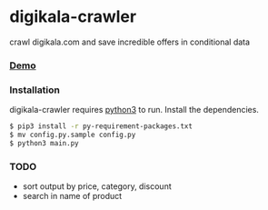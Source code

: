 # digikala-crawler
crawl digikala.com and save incredible offers in conditional data
### [Demo](https://c0d.ir/dg-crawler/output/)
### Installation
digikala-crawler requires [python3](https://python.org/) to run.
Install the dependencies.
```sh
$ pip3 install -r py-requirement-packages.txt
$ mv config.py.sample config.py
$ python3 main.py
```
### TODO
  - sort output by price, category, discount
  - search in name of product
